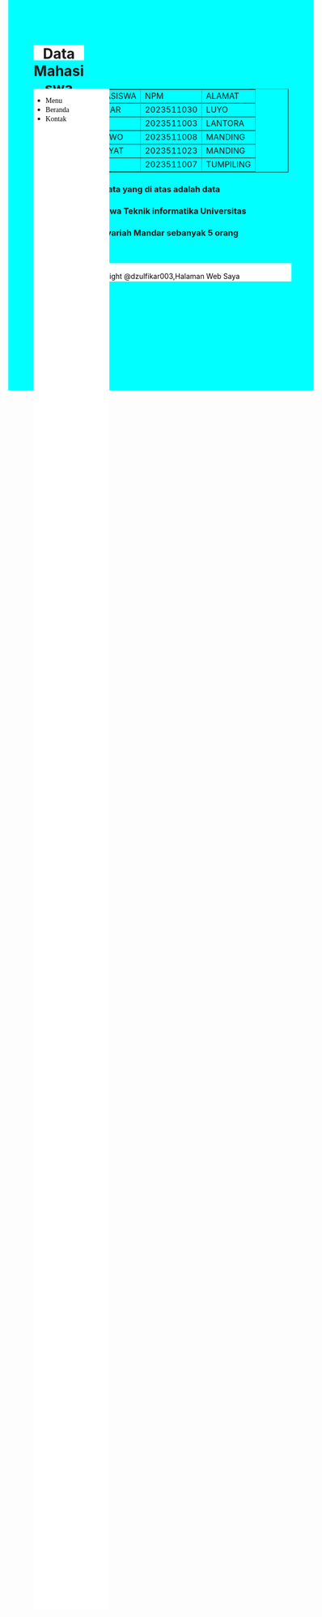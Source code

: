 <!DOCTYPE html>
<html>
<head>
	<meta charset="utf-8">
	<meta name="viewport" content="width=device-width, initial-scale=1">
	<title>Praktikum WEB 1</title>
	<style type="text/css">
		body{
		background-color: aqua;
	background-image: url(poto/10.jpg);
	background-repeat: no-repeat;
	background-position: right;
	height: 670px;
	background-size: 320px;
}
header {
        background-color: white;
	text-align: center;
	width: 100;
	height: 30;
}
.menu {
	height: 75%;
	width: 150px;
	position: absolute;
	background: white;
	transition: 0.5s ease;
	transform: translateY(0);
}
.menu ul li a{
	text-decoration: none;
	color: red;
	font-family: Arial Black;
	color: black;
}
.footer {
	position: 100px;
	bottom: 0;
	text-align: center;
	background-color: white;
	width: 100%;
	height: 30px;
	color: black;
	padding: 3px;
	margin: 50px auto 0px;
}

table {
	border-color: white;
}
</style>
 </head>
 
<body>
		<header>
		<h1> Data Mahasiswa Teknik Informatika</h1>
	</header>

<div class="navigasi">
		<div class="menu">
			<ul>
				<li><a href="menu.html">Menu</a></li>
				<li><a href="Beranda.html">Beranda</a></li>
				<li><a href="kontak.html">Kontak</a></li>
			</ul>
		</div>

<table border="1" cellspacing="0" cellpadding="7" align="center">
			<tr>
				<td>NO</td>
				<td>NAMA MAHASISWA</td>
				<td>NPM</td>
				<td>ALAMAT</td>
            <tr>

<tr>
            	<td>1</td>
            	<td>RAHMAT FAJAR</td>
            	<td>2023511030</td>
            	<td>LUYO</td>
            </tr>

<tr>
            	<td>2</td>
            	<td>DZULFIKAR</td>
            	<td>2023511003</td>
            	<td>LANTORA</td>
            </tr>

<tr>
            	<td>3</td>
            	<td>GIAN PRABOWO</td>
            	<td>2023511008</td>
            	<td>MANDING</td>
            </tr>

<tr>
            	<td>4</td>
            	<td>RISKAL HIDAYAT</td>
            	<td>2023511023</td>
            	<td>MANDING</td>
            </tr>

<tr>
            	<td>5</td>
            	<td>MANSUR</td>
            	<td>2023511007</td>
            	<td>TUMPILING</td>
            </tr>
</table>

 <h3><p align="center">Data yang di atas adalah data</p></h3> 
 <h3><p align="center">Mahasiswa Teknik informatika Universitas</p></h3>
 <h3><p align="center">Al-Asyariah Mandar sebanyak 5 orang </p></h3> 
        


<div class="footer">
	<p>Copy Right @dzulfikar003,Halaman Web Saya</p>
</div>
</body>
</html>
